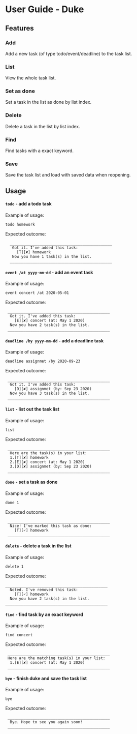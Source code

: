 
# User Guide - Duke

## Features 

### Add 
Add a new task (of type todo/event/deadline) to the task list.

### List
View the whole task list.

### Set as done
Set a task in the list as done by list index.

### Delete
Delete a task in the list by list index.

### Find
Find tasks with a exact keyword.

### Save
Save the task list and load with saved data when reopening.

## Usage

#### `todo` - add a todo task
Example of usage: 

`todo homework`



Expected outcome:

      _____________________________________________
       Got it. I've added this task:
         [T][✘] homework
       Now you have 1 task(s) in the list.
      _____________________________________________

#### `event /at yyyy-mm-dd` - add an event task
Example of usage: 

`event concert /at 2020-05-01`

Expected outcome:

     _____________________________________________
      Got it. I've added this task:
        [E][✘] concert (at: May 1 2020)
      Now you have 2 task(s) in the list.
     _____________________________________________
     
#### `deadline /by yyyy-mm-dd` - add a deadline task
Example of usage: 

`deadline assignmet /by 2020-09-23`

Expected outcome:

     _____________________________________________
      Got it. I've added this task:
        [D][✘] assignmet (by: Sep 23 2020)
      Now you have 3 task(s) in the list.
     _____________________________________________
     
#### `list` - list out the task list
Example of usage: 

`list`

Expected outcome:

     _____________________________________________
      Here are the task(s) in your list:
      1.[T][✘] homework
      2.[E][✘] concert (at: May 1 2020)
      3.[D][✘] assignmet (by: Sep 23 2020)
     _____________________________________________      

#### `done` - set a task as done
Example of usage: 

`done 1`

Expected outcome:

     _____________________________________________
      Nice! I've marked this task as done:
        [T][✓] homework
     _____________________________________________
     
#### `delete` - delete a task in the list
Example of usage: 

`delete 1`

Expected outcome:

    _____________________________________________
      Noted. I've removed this task:
        [T][✓] homework
      Now you have 2 task(s) in the list.
    _____________________________________________
    
#### `find` - find task by an exact keyword
Example of usage: 

`find concert`

Expected outcome:

     _____________________________________________
     Here are the matching task(s) in your list:
      1.[E][✘] concert (at: May 1 2020)
     _____________________________________________
    
#### `bye` - finish duke and save the task list
Example of usage: 

`bye`

Expected outcome:

     _____________________________________________
      Bye. Hope to see you again soon!
     _____________________________________________    
